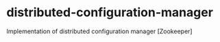 # distributed-configuration-manager
Implementation of distributed configuration manager [Zookeeper]

